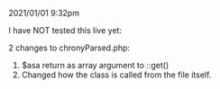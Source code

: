 2021/01/01 9:32pm

I have NOT tested this live yet:

2 changes to chronyParsed.php:

1. $asa return as array argument to ::get()
2. Changed how the class is called from the file itself.

